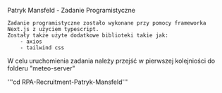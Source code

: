 Patryk Mansfeld - Zadanie Programistyczne

    Zadanie programistyczne zostało wykonane przy pomocy frameworka Next.js z użyciem typescript.
    Zostały także użyte dodatkowe biblioteki takie jak:
        - axios
        - tailwind css 

W celu uruchomienia zadania należy przejść w pierwszej kolejniości do folderu "meteo-server"

'''cd RPA-Recruitment-Patryk-Mansfeld'''